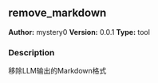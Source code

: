 ## remove_markdown

**Author:** mystery0
**Version:** 0.0.1
**Type:** tool

### Description

移除LLM输出的Markdown格式

